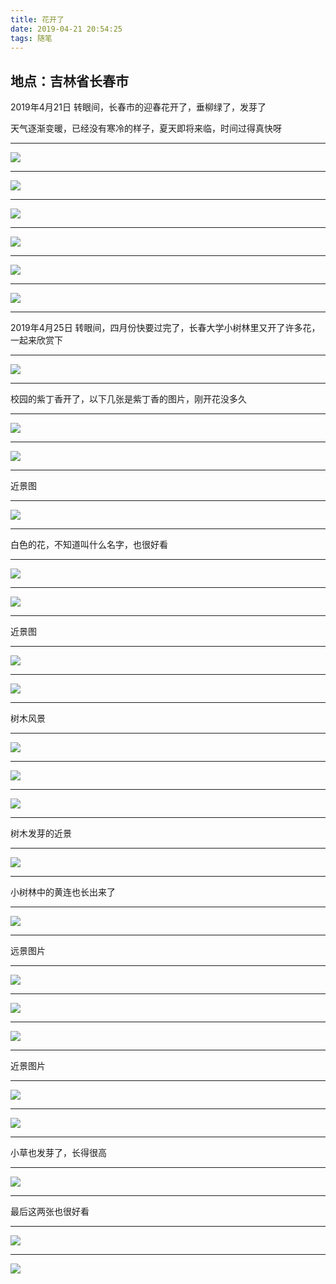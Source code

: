 ```yaml
---
title: 花开了
date: 2019-04-21 20:54:25
tags: 随笔
---
```

## 地点：吉林省长春市
2019年4月21日
转眼间，长春市的迎春花开了，垂柳绿了，发芽了
<!--more-->
天气逐渐变暖，已经没有寒冷的样子，夏天即将来临，时间过得真快呀
***
![](http://wx2.sinaimg.cn/large/0060lm7Tly1g2iixa81z6j31o00u0hdv.jpg)
***
![](http://wx4.sinaimg.cn/large/0060lm7Tly1g2iiyaao9ej31o00u0npf.jpg)
***
![](http://wx4.sinaimg.cn/large/0060lm7Tly1g2iiz4ky8sj31o00u0qv6.jpg)
***
![](http://wx3.sinaimg.cn/large/0060lm7Tly1g2iizsjv2qj31o00u0x6p.jpg)
***
![](http://wx2.sinaimg.cn/large/0060lm7Tly1g2ij0lf5azj31o00u0hdu.jpg)
***
![](http://wx1.sinaimg.cn/large/0060lm7Tly1g2ij1h4e29j31o00u07wi.jpg)
***
2019年4月25日
转眼间，四月份快要过完了，长春大学小树林里又开了许多花，一起来欣赏下
***
![](http://wx4.sinaimg.cn/large/0060lm7Tly1g2f9idq9wuj31o00u0qv9.jpg)
***
校园的紫丁香开了，以下几张是紫丁香的图片，刚开花没多久
***
![](http://wx2.sinaimg.cn/large/0060lm7Tly1g2f9k3p2p1j31o00u0hdx.jpg)
***
![](http://wx1.sinaimg.cn/large/0060lm7Tly1g2f9l6khx4j31o00u0u0z.jpg)
***
近景图
***
![](IMG_20190423_155009.jpg)
***
白色的花，不知道叫什么名字，也很好看
***
![](http://wx1.sinaimg.cn/large/0060lm7Tly1g2fp1kwjm6j31o00u0u0z.jpg)
***
![](http://wx3.sinaimg.cn/large/0060lm7Tly1g2fp6jurkbj31o00u07wl.jpg)
***
近景图
***
![](http://wx4.sinaimg.cn/large/0060lm7Tly1g2fp4y2b6wj31o00u07wl.jpg)
***
![](IMG_20190423_155033.jpg)
***
树木风景
***
![](http://wx3.sinaimg.cn/large/0060lm7Tly1g2fp7j2ornj31o00u0nph.jpg)
***
![](http://wx4.sinaimg.cn/large/0060lm7Tly1g2fp3tkuwyj31o00u0u10.jpg)
***
![](http://wx4.sinaimg.cn/large/0060lm7Tly1g2fp89fa8sj31o00u0x6s.jpg)
***
树木发芽的近景
***
![](IMG_20190425_084432.jpg)
***
小树林中的黄连也长出来了
***
![](http://wx2.sinaimg.cn/large/0060lm7Tly1g2fpcmo16xj31o00u0qva.jpg)
***
远景图片
***
![](http://wx3.sinaimg.cn/large/0060lm7Tly1g2fp9nxarvj31o00u01l1.jpg)
***
![](http://wx2.sinaimg.cn/large/0060lm7Tly1g2fpbom79ij31o00u0kjp.jpg)
***
![](http://wx4.sinaimg.cn/large/0060lm7Tly1g2fpe62gs4j31o00u01l2.jpg)
***
近景图片
***
![](IMG_20190425_084519.jpg)
***
![](http://wx2.sinaimg.cn/large/0060lm7Tly1g2fpdey7dgj31o00u07wm.jpg)
***
小草也发芽了，长得很高
***
![](IMG_20190425_084610.jpg)
***
最后这两张也很好看
***
![](http://wx4.sinaimg.cn/large/0060lm7Tly1g2fpfkvjgwj31o00u0x6s.jpg)
***
![](IMG_20190425_084836.jpg)